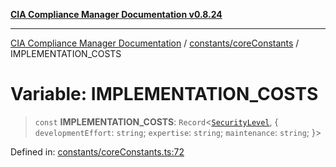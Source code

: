 [**CIA Compliance Manager Documentation v0.8.24**](../../../README.md)

***

[CIA Compliance Manager Documentation](../../../modules.md) / [constants/coreConstants](../README.md) / IMPLEMENTATION\_COSTS

# Variable: IMPLEMENTATION\_COSTS

> `const` **IMPLEMENTATION\_COSTS**: `Record`\<[`SecurityLevel`](../../../types/cia/type-aliases/SecurityLevel.md), \{ `developmentEffort`: `string`; `expertise`: `string`; `maintenance`: `string`; \}\>

Defined in: [constants/coreConstants.ts:72](https://github.com/Hack23/cia-compliance-manager/blob/8f5d084752ccee354557e96bf8b49239fb671c91/src/constants/coreConstants.ts#L72)
